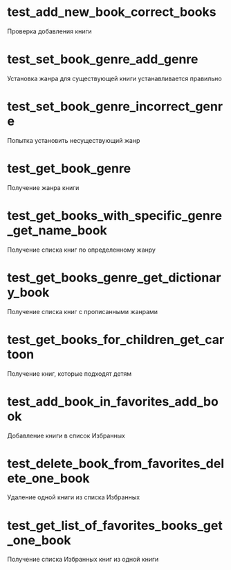# test_add_new_book_correct_books
Проверка добавления книги
# test_set_book_genre_add_genre
Установка жанра для существующей книги устанавливается правильно
# test_set_book_genre_incorrect_genre
Попытка установить несуществующий жанр 
# test_get_book_genre
Получение жанра книги
# test_get_books_with_specific_genre_get_name_book
Получение списка книг по определенному жанру
# test_get_books_genre_get_dictionary_book
Получение списка книг с прописанными жанрами
# test_get_books_for_children_get_cartoon
Получение книг, которые подходят детям
# test_add_book_in_favorites_add_book
Добавление книги в список Избранных
# test_delete_book_from_favorites_delete_one_book
Удаление одной книги из списка Избранных
# test_get_list_of_favorites_books_get_one_book
Получение списка Избранных книг из одной книги 

